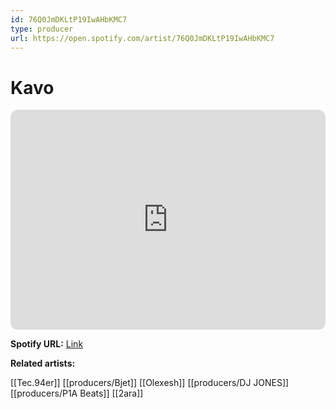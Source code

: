```yaml
---
id: 76Q0JmDKLtP19IwAHbKMC7
type: producer
url: https://open.spotify.com/artist/76Q0JmDKLtP19IwAHbKMC7
---
```

# Kavo

<iframe style="border-radius:12px" src="https://open.spotify.com/embed/artist/76Q0JmDKLtP19IwAHbKMC7" width="100%" height="352" frameBorder="0" allowfullscreen="" allow="autoplay; clipboard-write; encrypted-media; fullscreen; picture-in-picture" loading="lazy"></iframe>

**Spotify URL:** [Link](https://open.spotify.com/artist/76Q0JmDKLtP19IwAHbKMC7)

**Related artists:**

[[Tec.94er]]
[[producers/Bjet]]
[[Olexesh]]
[[producers/DJ JONES]]
[[producers/P1A Beats]]
[[2ara]]

